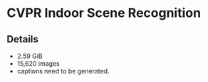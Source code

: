 # CVPR Indoor Scene Recognition	


## Details
- 2.59 GiB
- 15,620 images
- captions need to be generated.

